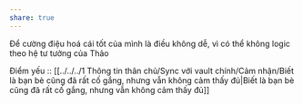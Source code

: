 ```yaml
---
share: true
---
```

Để cường điệu hoá cái tốt của mình là điều không dễ, vì có thể không logic theo hệ tư tưởng của Thảo

Điểm yếu :: [[../../../1 Thông tin thân chủ/Sync với vault chính/Cảm nhận/Biết là bạn bè cũng đã rất cố gắng, nhưng vẫn không cảm thấy đủ|Biết là bạn bè cũng đã rất cố gắng, nhưng vẫn không cảm thấy đủ]]